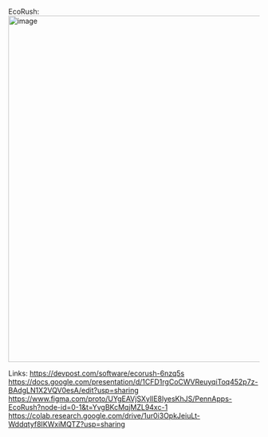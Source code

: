 EcoRush:
<img width="695" alt="image" src="https://github.com/user-attachments/assets/4ff4bb5c-bbb2-4d8f-ae02-d082bc4face5">

Links:
https://devpost.com/software/ecorush-6nzq5s
https://docs.google.com/presentation/d/1CFD1rgCoCWVReuyqiToq452p7z-BAdgLN1X2VQV0esA/edit?usp=sharing
https://www.figma.com/proto/UYgEAVjSXyIlE8lyesKhJS/PennApps-EcoRush?node-id=0-1&t=YvgBKcMqjMZL94xc-1
https://colab.research.google.com/drive/1ur0i3OpkJeiuLt-Wddqtyf8IKWxiMQTZ?usp=sharing

